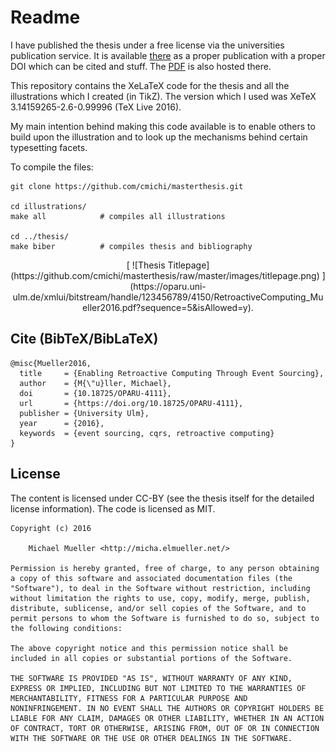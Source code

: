 # Readme

I have published the thesis under a free license via the universities 
publication service. It is available [there](https://oparu.uni-ulm.de/xmlui/handle/123456789/4150) 
as a proper publication with a proper DOI which can be cited and stuff. 
The [PDF](https://oparu.uni-ulm.de/xmlui/bitstream/handle/123456789/4150/RetroactiveComputing_Mueller2016.pdf?sequence=5&isAllowed=y) 
is also hosted there.

This repository contains the XeLaTeX code for the thesis and all the 
illustrations which I created (in TikZ). The version which I used was 
XeTeX 3.14159265-2.6-0.99996 (TeX Live 2016).

My main intention behind making this code available is to enable others 
to build upon the illustration and to look up the mechanisms behind 
certain typesetting facets.

To compile the files:

	git clone https://github.com/cmichi/masterthesis.git

	cd illustrations/
	make all            # compiles all illustrations

	cd ../thesis/
	make biber          # compiles thesis and bibliography

<p align="center">
	[ ![Thesis Titlepage](https://github.com/cmichi/masterthesis/raw/master/images/titlepage.png) ](https://oparu.uni-ulm.de/xmlui/bitstream/handle/123456789/4150/RetroactiveComputing_Mueller2016.pdf?sequence=5&isAllowed=y).
</p>


## Cite (BibTeX/BibLaTeX)

	@misc{Mueller2016,
	  title     = {Enabling Retroactive Computing Through Event Sourcing},
	  author    = {M{\"u}ller, Michael},
	  doi       = {10.18725/OPARU-4111},
	  url       = {https://doi.org/10.18725/OPARU-4111},
	  publisher = {University Ulm},
	  year      = {2016},
	  keywords  = {event sourcing, cqrs, retroactive computing}
	}


## License

The content is licensed under CC-BY (see the thesis itself for the detailed 
license information). The code is licensed as MIT.

	Copyright (c) 2016

		Michael Mueller <http://micha.elmueller.net/>

	Permission is hereby granted, free of charge, to any person obtaining
	a copy of this software and associated documentation files (the
	"Software"), to deal in the Software without restriction, including
	without limitation the rights to use, copy, modify, merge, publish,
	distribute, sublicense, and/or sell copies of the Software, and to
	permit persons to whom the Software is furnished to do so, subject to
	the following conditions:

	The above copyright notice and this permission notice shall be
	included in all copies or substantial portions of the Software.

	THE SOFTWARE IS PROVIDED "AS IS", WITHOUT WARRANTY OF ANY KIND,
	EXPRESS OR IMPLIED, INCLUDING BUT NOT LIMITED TO THE WARRANTIES OF
	MERCHANTABILITY, FITNESS FOR A PARTICULAR PURPOSE AND
	NONINFRINGEMENT. IN NO EVENT SHALL THE AUTHORS OR COPYRIGHT HOLDERS BE
	LIABLE FOR ANY CLAIM, DAMAGES OR OTHER LIABILITY, WHETHER IN AN ACTION
	OF CONTRACT, TORT OR OTHERWISE, ARISING FROM, OUT OF OR IN CONNECTION
	WITH THE SOFTWARE OR THE USE OR OTHER DEALINGS IN THE SOFTWARE.
